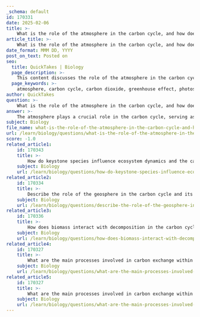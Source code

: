 ```yaml
---
_schema: default
id: 170331
date: 2025-02-06
title: >-
    What is the role of the atmosphere in the carbon cycle, and how does carbon dioxide impact it?
article_title: >-
    What is the role of the atmosphere in the carbon cycle, and how does carbon dioxide impact it?
date_format: MMM DD, YYYY
post_on_text: Posted on
seo:
  title: QuickTakes | Biology
  page_description: >-
    This content discusses the role of the atmosphere in the carbon cycle, the processes of carbon exchange, the impact of CO2 on the greenhouse effect and ecosystems, and the consequences of human activities on atmospheric carbon levels.
  page_keywords: >-
    atmosphere, carbon cycle, carbon dioxide, greenhouse effect, photosynthesis, cellular respiration, carbon exchange, ecosystems, climate change, human activities, carbon sink, fossil fuels, biodiversity, nutrient cycling
author: QuickTakes
question: >-
    What is the role of the atmosphere in the carbon cycle, and how does carbon dioxide impact it?
answer: >-
    The atmosphere plays a crucial role in the carbon cycle, serving as a reservoir for carbon dioxide (CO2) and facilitating the exchange of carbon between various Earth systems, including the biosphere, hydrosphere, and geosphere. Here’s a detailed overview of the atmosphere's role and the impact of carbon dioxide:\n\n### Role of the Atmosphere in the Carbon Cycle\n\n1. **Carbon Exchange**: The atmosphere is a key component of the carbon cycle, where carbon is exchanged through various processes. Carbon dioxide is released into the atmosphere through cellular respiration, combustion of fossil fuels, and decomposition. Conversely, it is absorbed by plants during photosynthesis, where autotrophs convert CO2 into glucose and oxygen.\n\n2. **Photosynthesis**: During photosynthesis, plants and algae utilize sunlight, water, and carbon dioxide to produce glucose and oxygen. This process not only reduces the concentration of atmospheric CO2 but also stores carbon in the form of biomass, acting as a natural carbon sink.\n\n3. **Cellular Respiration**: Living organisms, including plants and animals, perform cellular respiration, which converts glucose and oxygen into energy, releasing CO2 back into the atmosphere. This process is essential for maintaining the balance of carbon in the atmosphere.\n\n4. **Impact of Oceans**: The oceans also interact with the atmosphere by absorbing CO2. Phytoplankton in the ocean perform photosynthesis, contributing to the carbon cycle and marine ecosystems. The oceans act as both carbon sinks and sources, influencing atmospheric CO2 levels.\n\n### Impact of Carbon Dioxide on the Atmosphere\n\n1. **Greenhouse Effect**: Increased levels of CO2 in the atmosphere contribute to the greenhouse effect, where heat is trapped, leading to global warming and climate change. This alteration in climate can disrupt ecosystems and affect biodiversity.\n\n2. **Human Activities**: Activities such as burning fossil fuels and deforestation significantly increase atmospheric CO2 levels. These actions not only release stored carbon but also reduce the number of carbon sinks available to absorb CO2, exacerbating the problem of climate change.\n\n3. **Ecosystem Health**: Elevated CO2 levels can impact ecosystem health by altering plant growth patterns, affecting species interactions, and changing the dynamics of food webs. For instance, increased CO2 can enhance photosynthesis in some plants, but it may also lead to imbalances in nutrient cycling and species competition.\n\nIn summary, the atmosphere is integral to the carbon cycle, facilitating the movement of carbon through various processes. Carbon dioxide, while essential for life, can have detrimental effects on the environment when its levels become excessive due to human activities. Understanding these dynamics is crucial for addressing climate change and promoting ecosystem health.
subject: Biology
file_name: what-is-the-role-of-the-atmosphere-in-the-carbon-cycle-and-how-does-carbon-dioxide-impact-it.md
url: /learn/biology/questions/what-is-the-role-of-the-atmosphere-in-the-carbon-cycle-and-how-does-carbon-dioxide-impact-it
score: -1.0
related_article1:
    id: 170343
    title: >-
        How do keystone species influence ecosystem dynamics and the carbon cycle?
    subject: Biology
    url: /learn/biology/questions/how-do-keystone-species-influence-ecosystem-dynamics-and-the-carbon-cycle
related_article2:
    id: 170334
    title: >-
        Describe the role of the geosphere in the carbon cycle and its interaction with the biosphere.
    subject: Biology
    url: /learn/biology/questions/describe-the-role-of-the-geosphere-in-the-carbon-cycle-and-its-interaction-with-the-biosphere
related_article3:
    id: 170336
    title: >-
        How does biomass interact with decomposition in the carbon cycle?
    subject: Biology
    url: /learn/biology/questions/how-does-biomass-interact-with-decomposition-in-the-carbon-cycle
related_article4:
    id: 170327
    title: >-
        What are the main processes involved in carbon exchange within ecosystems?
    subject: Biology
    url: /learn/biology/questions/what-are-the-main-processes-involved-in-carbon-exchange-within-ecosystems
related_article5:
    id: 170327
    title: >-
        What are the main processes involved in carbon exchange within ecosystems?
    subject: Biology
    url: /learn/biology/questions/what-are-the-main-processes-involved-in-carbon-exchange-within-ecosystems
---
```


&nbsp;